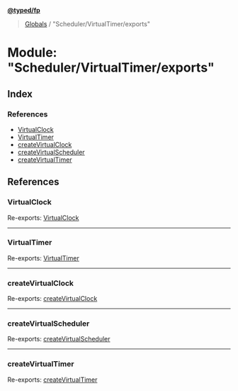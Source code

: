**[@typed/fp](../README.md)**

> [Globals](../globals.md) / "Scheduler/VirtualTimer/exports"

# Module: "Scheduler/VirtualTimer/exports"

## Index

### References

* [VirtualClock](_scheduler_virtualtimer_exports_.md#virtualclock)
* [VirtualTimer](_scheduler_virtualtimer_exports_.md#virtualtimer)
* [createVirtualClock](_scheduler_virtualtimer_exports_.md#createvirtualclock)
* [createVirtualScheduler](_scheduler_virtualtimer_exports_.md#createvirtualscheduler)
* [createVirtualTimer](_scheduler_virtualtimer_exports_.md#createvirtualtimer)

## References

### VirtualClock

Re-exports: [VirtualClock](../interfaces/_scheduler_virtualtimer_virtualclock_.virtualclock.md)

___

### VirtualTimer

Re-exports: [VirtualTimer](../interfaces/_scheduler_virtualtimer_virtualtimer_.virtualtimer.md)

___

### createVirtualClock

Re-exports: [createVirtualClock](_scheduler_virtualtimer_virtualclock_.md#createvirtualclock)

___

### createVirtualScheduler

Re-exports: [createVirtualScheduler](_scheduler_virtualtimer_createvirtualscheduler_.md#createvirtualscheduler)

___

### createVirtualTimer

Re-exports: [createVirtualTimer](_scheduler_virtualtimer_virtualtimer_.md#createvirtualtimer)
